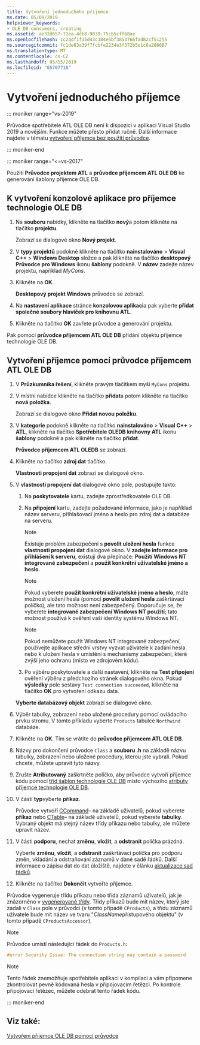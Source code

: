 ```yaml
---
title: Vytvoření jednoduchého příjemce
ms.date: 05/09/2019
helpviewer_keywords:
- OLE DB consumers, creating
ms.assetid: ae32d657-72ea-4db8-9839-75cb5cff68ae
ms.openlocfilehash: cc24df1f15d43c384e6bf3853766fad82cf51255
ms.sourcegitcommit: fc1de63a39f7fcbfe2234e3f372b5e1c6a286087
ms.translationtype: MT
ms.contentlocale: cs-CZ
ms.lasthandoff: 05/15/2019
ms.locfileid: "65707718"
---
```

# <a name="creating-a-simple-consumer"></a>Vytvoření jednoduchého příjemce

::: moniker range="vs-2019"

Průvodce spotřebitele ATL OLE DB není k dispozici v aplikaci Visual Studio 2019 a novějším. Funkce můžete přesto přidat ručně. Další informace najdete v tématu [vytvoření příjemce bez použití průvodce](creating-a-consumer-without-using-a-wizard.md).

::: moniker-end

::: moniker range="<=vs-2017"

Použití **Průvodce projektem ATL** a **průvodce příjemcem ATL OLE DB** ke generování šablony příjemce OLE DB.

## <a name="to-create-a-console-application-for-an-ole-db-consumer"></a>K vytvoření konzolové aplikace pro příjemce technologie OLE DB

1. Na **souboru** nabídky, klikněte na tlačítko **nový**a potom klikněte na tlačítko **projektu**.

   Zobrazí se dialogové okno **Nový projekt**.

1. V **typy projektů** podokně klikněte na tlačítko **nainstalováno** > **Visual C++** > **Windows Desktop** složce a pak klikněte na tlačítko **desktopový Průvodce pro Windows** ikonu **šablony** podokně. V **název** zadejte název projektu, například *MyCons*.

1. Klikněte na **OK**.

   **Desktopový projekt Windows** průvodce se zobrazí.

1. Na **nastavení aplikace** stránce **konzolovou aplikaci**a pak vyberte **přidat společné soubory hlaviček pro knihovnu ATL**.

1. Klikněte na tlačítko **OK** zavřete průvodce a generování projektu.

Pak pomocí **průvodce příjemcem ATL OLE DB** přidání objektu příjemce technologie OLE DB.

## <a name="to-create-a-consumer-with-the-atl-ole-db-consumer-wizard"></a>Vytvoření příjemce pomocí průvodce příjemcem ATL OLE DB

1. V **Průzkumníka řešení**, klikněte pravým tlačítkem myši `MyCons` projektu.

1. V místní nabídce klikněte na tlačítko **přidat**a potom klikněte na tlačítko **nová položka**.

   Zobrazí se dialogové okno **Přidat novou položku**.

1. V **kategorie** podokně klikněte na tlačítko **nainstalováno** > **Visual C++**  > **ATL**, klikněte na tlačítko  **Spotřebitele OLEDB knihovny ATL** ikonu **šablony** podokně a pak klikněte na tlačítko **přidat**.

   **Průvodce příjemcem ATL OLEDB** se zobrazí.

1. Klikněte na tlačítko **zdroj dat** tlačítko.

   **Vlastnosti propojení dat** zobrazí se dialogové okno.

1. V **vlastnosti propojení dat** dialogové okno pole, postupujte takto:

   1. Na **poskytovatele** kartu, zadejte zprostředkovatele OLE DB.

   1. Na **připojení** kartu, zadejte požadované informace, jako je například název serveru, přihlašovací jméno a heslo pro zdroj dat a databáze na serveru.

      > [!NOTE]
      > Existuje problém zabezpečení s **povolit uložení hesla** funkce **vlastnosti propojení dat** dialogové okno. V **zadejte informace pro přihlášení k serveru**, existují dva přepínače: **Použití Windows NT integrované zabezpečení** a **použít konkrétní uživatelské jméno a heslo**.

      > [!NOTE]
      > Pokud vyberete **použít konkrétní uživatelské jméno a heslo**, máte možnost uložení hesla (pomocí **povolit uložení hesla** zaškrtávací políčko), ale tato možnost není zabezpečený. Doporučuje se, že vyberete **integrované zabezpečení Windows NT použití**; tato možnost používá k ověření vaší identity systému Windows NT.

      > [!NOTE]
      > Pokud nemůžete použít Windows NT integrované zabezpečení, používejte aplikace střední vrstvy vyzvat uživatele k zadání hesla nebo k uložení hesla v umístění s mechanismy zabezpečení, které zvýší jeho ochranu (místo ve zdrojovém kódu).

   1. Po výběru poskytovatele a další nastavení, klikněte na **Test připojení** ověření výběru z předchozího stránek dialogového okna. Pokud **výsledky** pole sestavy `Test connection succeeded`, klikněte na tlačítko **OK** pro vytvoření odkazu data.

   **Vyberte databázový objekt** zobrazí se dialogové okno.

1. Výběr tabulky, zobrazení nebo uložené procedury pomocí ovládacího prvku stromu. V tomto příkladu vyberte `Products` tabulce `Northwind` databáze.

1. Klikněte na **OK**. Tím se vrátíte do **průvodce příjemcem ATL OLE DB**.

1. Názvy pro dokončení průvodce `Class` a **souboru .h** na základě názvu tabulky, zobrazení nebo uložené procedury, kterou jste vybrali. Pokud chcete, můžete upravit tyto názvy.

1. Zrušte **Atributovaný** zaškrtněte políčko, aby průvodce vytvoří příjemce kódu pomocí [tříd šablon technologie OLE DB](../../data/oledb/ole-db-consumer-templates-reference.md) místo výchozího [atributy příjemce technologie OLE DB](../../windows/ole-db-consumer-attributes.md).

1. V části **typ**vyberte **příkaz**.

   Průvodce vytvoří [CCommand](../../data/oledb/ccommand-class.md)– na základě uživatelů, pokud vyberete **příkaz** nebo [CTable](../../data/oledb/ctable-class.md)– na základě uživatelů, pokud vyberete **tabulky**. Vybraný objekt má stejný název třídy příkazu nebo tabulky, ale můžete upravit název.

1. V části **podporu**, nechat **změnu**, **vložit**, a **odstranit** políčka prázdná.

   Vyberte **změnu**, **vložit**, a **odstranit** zaškrtávací políčka pro podporu změn, vkládání a odstraňování záznamů v dané sadě řádků. Další informace o zápisu dat do dat úložiště, najdete v článku [aktualizace sad řádků](../../data/oledb/updating-rowsets.md).

1. Klikněte na tlačítko **Dokončit** vytvořte příjemce.

Průvodce vygeneruje třídu příkazu nebo třída záznamů uživatelů, jak je znázorněno v [vygenerované třídy](../../data/oledb/consumer-wizard-generated-classes.md). Třídy příkazů bude mít název, který jste zadali v `Class` pole v průvodci (v tomto případě `CProducts`), a třídu záznamů uživatele bude mít název ve tvaru "*ClassName*přístupového objektu" (v tomto případě `CProductsAccessor`).

> [!NOTE]
> Průvodce umístí následující řádek do `Products.h`:

```cpp
#error Security Issue: The connection string may contain a password
```

> [!NOTE]
> Tento řádek znemožňuje spotřebitele aplikaci v kompilaci a vám připomene zkontrolovat pevně kódovaná hesla v připojovacím řetězci. Po kontrole připojovací řetězec, můžete odebrat tento řádek kódu.

::: moniker-end

## <a name="see-also"></a>Viz také:

[Vytvoření příjemce OLE DB pomocí průvodce](../../data/oledb/creating-an-ole-db-consumer-using-a-wizard.md)
